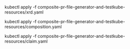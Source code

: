 kubectl apply -f composite-pr-file-generator-and-testkube-resources/xrd.yaml

kubectl apply -f composite-pr-file-generator-and-testkube-resources/composition.yaml

kubectl apply -f composite-pr-file-generator-and-testkube-resources/claim.yaml